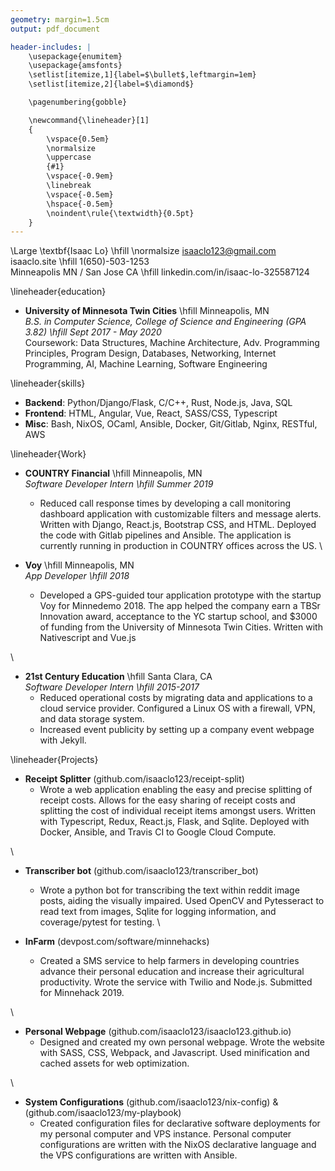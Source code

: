 ```yaml
---
geometry: margin=1.5cm
output: pdf_document

header-includes: |
    \usepackage{enumitem}
    \usepackage{amsfonts}
    \setlist[itemize,1]{label=$\bullet$,leftmargin=1em}
    \setlist[itemize,2]{label=$\diamond$}

    \pagenumbering{gobble}

    \newcommand{\lineheader}[1]
    {
        \vspace{0.5em}
        \normalsize
        \uppercase
        {#1}
        \vspace{-0.9em}
        \linebreak
        \vspace{-0.5em}
        \hspace{-0.5em}
        \noindent\rule{\textwidth}{0.5pt}
    }
---
```


\Large \textbf{Isaac Lo} \hfill \normalsize isaaclo123@gmail.com \
isaaclo.site \hfill 1(650)-503-1253 \
Minneapolis MN / San Jose CA \hfill linkedin.com/in/isaac-lo-325587124

\lineheader{education}

* **University of Minnesota Twin Cities** \hfill Minneapolis, MN\
  *B.S. in Computer Science, College of Science and Engineering (GPA 3.82) \hfill Sept 2017 -
  May 2020*\
  Coursework: Data Structures, Machine Architecture, Adv. Programming Principles, Program Design,
  Databases, Networking, Internet Programming, AI, Machine Learning, Software Engineering

\lineheader{skills}

* **Backend**: Python/Django/Flask, C/C++, Rust, Node.js, Java, SQL
* **Frontend**: HTML, Angular, Vue, React, SASS/CSS, Typescript
* **Misc**: Bash, NixOS, OCaml, Ansible, Docker, Git/Gitlab, Nginx, RESTful, AWS

\lineheader{Work}

* **COUNTRY Financial** \hfill Minneapolis, MN\
  *Software Developer Intern \hfill Summer 2019*
    * Reduced call response times by developing a call monitoring dashboard application with
      customizable filters and message alerts. Written with Django, React.js, Bootstrap CSS, and
      HTML. Deployed the code with Gitlab pipelines and Ansible. The application is currently
      running in production in COUNTRY offices across the US.
\

* **Voy** \hfill Minneapolis, MN\
  *App Developer \hfill 2018*
    * Developed a GPS-guided tour application prototype with the startup Voy for Minnedemo 2018.
      The app helped the company earn a TBSr Innovation award, acceptance to the YC startup
      school, and \$3000 of funding from the University of Minnesota Twin Cities. Written with
      Nativescript and Vue.js

\

* **21st Century Education** \hfill Santa Clara, CA\
  *Software Developer Intern \hfill 2015-2017*
    * Reduced operational costs by migrating data and applications to a cloud service provider.
      Configured a Linux OS with a firewall, VPN, and data storage system.
    * Increased event publicity by setting up a company event webpage with Jekyll.

\lineheader{Projects}

* **Receipt Splitter** (github.com/isaaclo123/receipt-split)
    * Wrote a web application enabling the easy and precise splitting of receipt costs. Allows for
      the easy sharing of receipt costs and splitting the cost of individual receipt items amongst
      users. Written with Typescript, Redux, React.js, Flask, and Sqlite. Deployed with Docker,
      Ansible, and Travis CI to Google Cloud Compute.

\

* **Transcriber bot** (github.com/isaaclo123/transcriber_bot)
    * Wrote a python bot for transcribing the text within reddit image posts, aiding the
      visually impaired. Used OpenCV and Pytesseract to read text from images, Sqlite for logging
      information, and coverage/pytest for testing.
\

* **InFarm** (devpost.com/software/minnehacks)
    * Created a SMS service to help farmers in developing countries advance their personal
      education and increase their agricultural productivity. Wrote the service with Twilio and
      Node.js. Submitted for Minnehack 2019.

\

* **Personal Webpage** (github.com/isaaclo123/isaaclo123.github.io)
    * Designed and created my own personal webpage. Wrote the website with SASS, CSS, Webpack, and
      Javascript. Used minification and cached assets for web optimization.

\

* **System Configurations** (github.com/isaaclo123/nix-config) & (github.com/isaaclo123/my-playbook)
    * Created configuration files for declarative software deployments for my personal computer and
      VPS instance. Personal computer configurations are written with the NixOS declarative language
      and the VPS configurations are written with Ansible.
